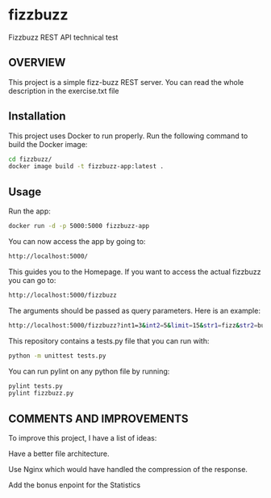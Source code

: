 # fizzbuzz
Fizzbuzz REST API technical test

## OVERVIEW

This project is a simple fizz-buzz REST server.
You can read the whole description in the exercise.txt file

## Installation

This project uses Docker to run properly. Run the following command to build the Docker image:


```bash
cd fizzbuzz/
docker image build -t fizzbuzz-app:latest .
```

## Usage

Run the app:
```bash
docker run -d -p 5000:5000 fizzbuzz-app
```

You can now access the app by going to:

```bash
http://localhost:5000/
```
This guides you to the Homepage. If you want to access the actual fizzbuzz you can go to:

```bash
http://localhost:5000/fizzbuzz
```
The arguments should be passed as query parameters. Here is an example:

```bash
http://localhost:5000/fizzbuzz?int1=3&int2=5&limit=15&str1=fizz&str2=buzz
```

This repository contains a tests.py file that you can run with:

```bash
python -m unittest tests.py
```

You can run pylint on any python file by running:

```bash
pylint tests.py
pylint fizzbuzz.py
```

## COMMENTS AND IMPROVEMENTS

To improve this project, I have a list of ideas:

Have a better file architecture.

Use Nginx which would have handled the compression of the response.

Add the bonus enpoint for the Statistics